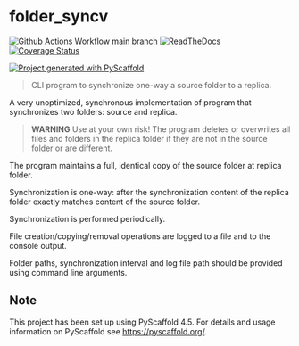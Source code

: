 # folder_syncv

<!-- [![Built Status](https://api.cirrus-ci.com/github/george-cm/folder-syncv.svg?branch=main)](https://cirrus-ci.com/github/george-cm/folder_syncv) -->
[![Github Actions Workflow main branch](https://github.com/george-cm/folder-syncv/actions/workflows/ci.yml/badge.svg?branch=main)](https://github.com/george-cm/folder-syncv/actions/workflows/ci.yml/badge.svg?branch=main)
[![ReadTheDocs](https://readthedocs.org/projects/folder-syncv/badge/?version=latest)](https://folder-syncv.readthedocs.io/en/latest/)
[![Coverage Status](https://coveralls.io/repos/github/george-cm/folder-syncv/badge.svg?branch=main)](https://coveralls.io/github/george-cm/folder-syncv?branch=main)

[![Project generated with PyScaffold](https://img.shields.io/badge/-PyScaffold-005CA0?logo=pyscaffold)](https://pyscaffold.org/)

> CLI program to synchronize one-way a source folder to a replica.

A very unoptimized, synchronous implementation of program that synchronizes two folders: source and replica.

> **WARNING**
> Use at your own risk!
> The program deletes or overwrites all files and folders in the replica folder if they are not in the source folder or are different.

The program maintains a full, identical copy of the source folder at replica folder.

Synchronization is one-way: after the synchronization content of the replica folder exactly matches content of the source folder.

Synchronization is performed periodically.

File creation/copying/removal operations are logged to a file and to the console output.

Folder paths, synchronization interval and log file path should be provided using command line arguments.

<!-- pyscaffold-notes -->

## Note

This project has been set up using PyScaffold 4.5. For details and usage
information on PyScaffold see <https://pyscaffold.org/>.
